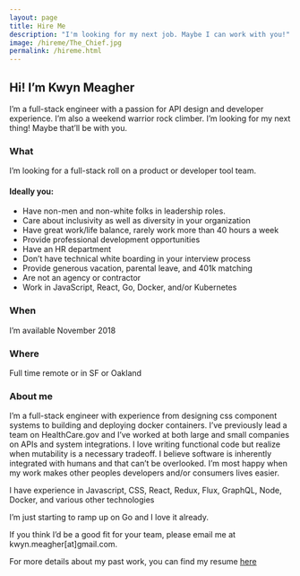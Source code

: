 ```yaml
---
layout: page
title: Hire Me
description: "I'm looking for my next job. Maybe I can work with you!"
image: /hireme/The_Chief.jpg
permalink: /hireme.html
---
```


## Hi! I’m Kwyn Meagher

I’m a full-stack engineer with a passion for API design and developer experience. I’m also a weekend warrior rock climber. I’m looking for my next thing! Maybe that’ll be with you.

### What

I’m looking for a full-stack roll on a product or developer tool team.

#### Ideally you:

- Have non-men and non-white folks in leadership roles.
- Care about inclusivity as well as diversity in your organization
- Have great work/life balance, rarely work more than 40 hours a week
- Provide professional development opportunities
- Have an HR department
- Don’t have technical white boarding in your interview process
- Provide generous vacation, parental leave, and 401k matching
- Are not an agency or contractor
- Work in JavaScript, React, Go, Docker, and/or Kubernetes

### When

I’m available November 2018

### Where

Full time remote or in SF or Oakland

### About me

I’m a full-stack engineer with experience from designing css component systems to building and deploying docker containers. I’ve previously lead a team on HealthCare.gov and I’ve worked at both large and small companies on APIs and system integrations. I love writing functional code but realize when mutability is a necessary tradeoff. I believe software is inherently integrated with humans and that can’t be overlooked. I’m most happy when my work makes other peoples developers and/or consumers lives easier.

I have experience in Javascript, CSS, React, Redux, Flux, GraphQL, Node, Docker, and various other technologies

I’m just starting to ramp up on Go and I love it already.

If you think I’d be a good fit for your team, please email me at kwyn.meagher[at]gmail.com.

For more details about my past work, you can find my resume [here](http://kwyn.github.io/resume)